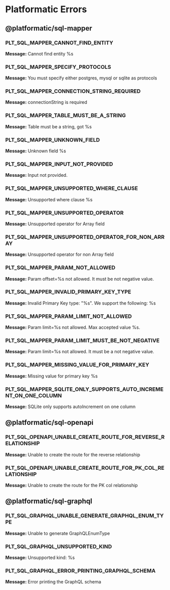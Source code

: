 # Platformatic Errors 

## @platformatic/sql-mapper 

### PLT_SQL_MAPPER_CANNOT_FIND_ENTITY
**Message:** Cannot find entity %s 

### PLT_SQL_MAPPER_SPECIFY_PROTOCOLS
**Message:** You must specify either postgres, mysql or sqlite as protocols 

### PLT_SQL_MAPPER_CONNECTION_STRING_REQUIRED
**Message:** connectionString is required 

### PLT_SQL_MAPPER_TABLE_MUST_BE_A_STRING
**Message:** Table must be a string, got %s 

### PLT_SQL_MAPPER_UNKNOWN_FIELD
**Message:** Unknown field %s 

### PLT_SQL_MAPPER_INPUT_NOT_PROVIDED
**Message:** Input not provided. 

### PLT_SQL_MAPPER_UNSUPPORTED_WHERE_CLAUSE
**Message:** Unsupported where clause %s 

### PLT_SQL_MAPPER_UNSUPPORTED_OPERATOR
**Message:** Unsupported operator for Array field 

### PLT_SQL_MAPPER_UNSUPPORTED_OPERATOR_FOR_NON_ARRAY
**Message:** Unsupported operator for non Array field 

### PLT_SQL_MAPPER_PARAM_NOT_ALLOWED
**Message:** Param offset=%s not allowed. It must be not negative value. 

### PLT_SQL_MAPPER_INVALID_PRIMARY_KEY_TYPE
**Message:** Invalid Primary Key type: "%s". We support the following: %s 

### PLT_SQL_MAPPER_PARAM_LIMIT_NOT_ALLOWED
**Message:** Param limit=%s not allowed. Max accepted value %s. 

### PLT_SQL_MAPPER_PARAM_LIMIT_MUST_BE_NOT_NEGATIVE
**Message:** Param limit=%s not allowed. It must be a not negative value. 

### PLT_SQL_MAPPER_MISSING_VALUE_FOR_PRIMARY_KEY
**Message:** Missing value for primary key %s 

### PLT_SQL_MAPPER_SQLITE_ONLY_SUPPORTS_AUTO_INCREMENT_ON_ONE_COLUMN
**Message:** SQLite only supports autoIncrement on one column 

## @platformatic/sql-openapi 

### PLT_SQL_OPENAPI_UNABLE_CREATE_ROUTE_FOR_REVERSE_RELATIONSHIP
**Message:** Unable to create the route for the reverse relationship 

### PLT_SQL_OPENAPI_UNABLE_CREATE_ROUTE_FOR_PK_COL_RELATIONSHIP
**Message:** Unable to create the route for the PK col relationship 

## @platformatic/sql-graphql 

### PLT_SQL_GRAPHQL_UNABLE_GENERATE_GRAPHQL_ENUM_TYPE
**Message:** Unable to generate GraphQLEnumType 

### PLT_SQL_GRAPHQL_UNSUPPORTED_KIND
**Message:** Unsupported kind: %s 

### PLT_SQL_GRAPHQL_ERROR_PRINTING_GRAPHQL_SCHEMA
**Message:** Error printing the GraphQL schema 
